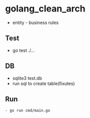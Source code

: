 # golang_clean_arch

- entity - business rules 

## Test
- go test ./...

## DB
- sqlite3 test.db
- run sql to create table(fixutes)

## Run 
    - go run cmd/main.go